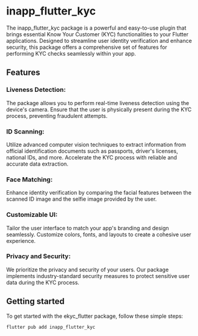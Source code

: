# inapp_flutter_kyc
The inapp_flutter_kyc package is a powerful and easy-to-use plugin that brings essential Know Your Customer (KYC) functionalities to your Flutter applications. Designed to streamline user identity verification and enhance security, this package offers a comprehensive set of features for performing KYC checks seamlessly within your app.


## Features

### Liveness Detection:
The package allows you to perform real-time liveness detection using the device's camera. Ensure that the user is physically present during the KYC process, preventing fraudulent attempts.

### ID Scanning:
Utilize advanced computer vision techniques to extract information from official identification documents such as passports, driver's licenses, national IDs, and more. Accelerate the KYC process with reliable and accurate data extraction.

### Face Matching:
Enhance identity verification by comparing the facial features between the scanned ID image and the selfie image provided by the user.

### Customizable UI:
Tailor the user interface to match your app's branding and design seamlessly. Customize colors, fonts, and layouts to create a cohesive user experience.

### Privacy and Security:
We prioritize the privacy and security of your users. Our package implements industry-standard security measures to protect sensitive user data during the KYC process.

## Getting started
To get started with the ekyc_flutter package, follow these simple steps:
```
flutter pub add inapp_flutter_kyc
```


